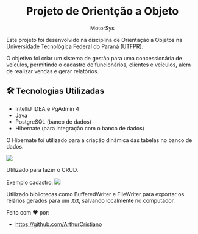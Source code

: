 <h1 align="center"> Projeto de Orientção a Objeto </h1>

<p align="center">MotorSys</p>

Este projeto foi desenvolvido na disciplina de Orientação a Objetos na Universidade Tecnológica Federal do Paraná (UTFPR).

O objetivo foi criar um sistema de gestão para uma concessionária de veículos, permitindo o cadastro de funcionários, clientes e veículos, além de realizar vendas e gerar relatórios.

## 🛠️ Tecnologias Utilizadas
- IntelliJ IDEA e PgAdmin 4
- Java
- PostgreSQL (banco de dados)
- Hibernate (para integração com o banco de dados)

O Hibernate foi utilizado para a criação dinâmica das tabelas no banco de dados.

<img src="imgGit\tables.png">

Utilizado para fazer o CRUD.

Exemplo cadastro:
<img src="imgGit\cadastrar.png">

Utilizado bibliotecas como BufferedWriter e FileWriter para exportar os relários gerados para um .txt, salvando localmente no computador.

Feito com ♥ por:
- https://github.com/ArthurCristiano
